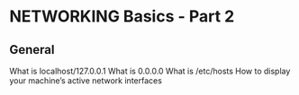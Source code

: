 # NETWORKING Basics - Part 2

## General
What is localhost/127.0.0.1
What is 0.0.0.0
What is /etc/hosts
How to display your machine’s active network interfaces